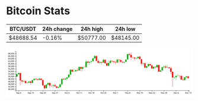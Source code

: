 # Bitcoin Stats

BTC/USDT|24h change|24h high|24h low|
|---|---|---|---|
|$48688.54|-0.16%|$50777.00|$48145.00|

<img src="./chart.svg">
